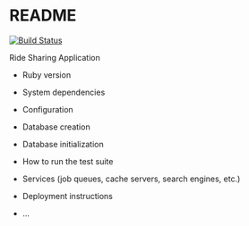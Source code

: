 # README

[![Build Status](https://travis-ci.org/mikey2020/ride-sharing-app.svg?branch=develop)](https://travis-ci.org/mikey2020/ride-sharing-app)

Ride Sharing Application

* Ruby version

* System dependencies

* Configuration

* Database creation

* Database initialization

* How to run the test suite

* Services (job queues, cache servers, search engines, etc.)

* Deployment instructions

* ...
